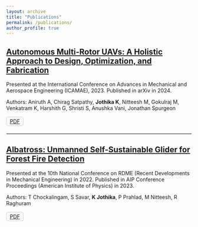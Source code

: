 ```yaml
---
layout: archive
title: "Publications"
permalink: /publications/
author_profile: true
---
```


## [Autonomous Multi-Rotor UAVs: A Holistic Approach to Design, Optimization, and Fabrication](https://arxiv.org/abs/2401.02541)

Presented at the International Conference on Advances in Mechanical and Aerospace Engineering (ICAMAE), 2023.  Published in arXiv in 2024. 

Authors: Aniruth A, Chirag Satpathy, **Jothika K**, Nitteesh M, Gokulraj M, Venkatram K, Harshith G, Shristi S, Anushka Vani, Jonathan Spurgeon

<div style="display: flex; flex-wrap: wrap; gap: 6px; margin-top: 15px;">
  <div style="padding: 3px 9px; font-size: 14px; border: 1px solid #ccc; border-radius: 6px; background-color: #f9f9f9;">
    <a href="https://arxiv.org/pdf/2401.02541" target="_blank">PDF</a>
  </div>
</div>

<hr style="margin-top: 20px; border: 1px solid #ddd;">

## [Albatross: Unmanned Self-Sustainable Glider for Forest Fire Detection](https://pubs.aip.org/aip/acp/article-abstract/2890/1/020003/2906913/Albatross-Unmanned-self-sustainable-glider-for?redirectedFrom=fulltext)

Presented at the 10th National Conference on RDME (Recent Developments in Mechanical Engineering) in 2022. Published in AIP Conference Proceedings (American Institute of Physics) in 2023.

Authors: T Chockalingam, S Savar, **K Jothika**, P Prahlad, M Nitteesh, R Raghuram

<div style="display: flex; flex-wrap: wrap; gap: 6px; margin-top: 15px;">
  <div style="padding: 3px 9px; font-size: 14px; border: 1px solid #ccc; border-radius: 6px; background-color: #f9f9f9;">
    <a href="https://drive.google.com/file/d/13BOxn9t2oBNZ6ndPMs4mUTABepxf7QAQ/view?usp=sharing" target="_blank">PDF</a>
  </div>
</div>
